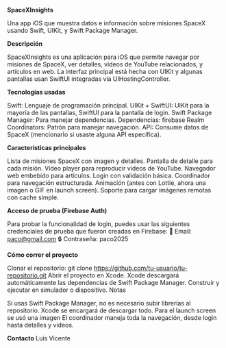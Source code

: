 __SpaceXInsights__

Una app iOS que muestra datos e información sobre misiones SpaceX usando Swift, UIKit, y Swift Package Manager.

__Descripción__

SpaceXInsights es una aplicación para iOS que permite navegar por misiones de SpaceX, ver detalles,
videos de YouTube relacionados, y artículos en web. La interfaz principal está hecha con UIKit y 
algunas pantallas usan SwiftUI integradas vía UIHostingController.


__Tecnologías usadas__

Swift: Lenguaje de programación principal.
UIKit + SwiftUI: UIKit para la mayoría de las pantallas, SwiftUI para la pantalla de login.
Swift Package Manager: Para manejar dependencias.
Dependencias:
firebase
Realm
Coordinators: Patrón para manejar navegación.
API: Consume datos de SpaceX (mencionarlo si usaste alguna API específica).

__Características principales__

Lista de misiones SpaceX con imagen y detalles.
Pantalla de detalle para cada misión.
Video player para reproducir videos de YouTube.
Navegador web embebido para artículos.
Login con validación básica.
Coordinador para navegación estructurada.
Animación (antes con Lottie, ahora una imagen o GIF en launch screen).
Soporte para cargar imágenes remotas con cache simple.


__Acceso de prueba (Firebase Auth)__

Para probar la funcionalidad de login, puedes usar las siguientes credenciales de prueba que fueron creadas en Firebase:
📧 Email: paco@gmail.com
🔒 Contraseña: paco2025


__Cómo correr el proyecto__

Clonar el repositorio: git clone https://github.com/tu-usuario/tu-repositorio.git
Abrir el proyecto en Xcode.
Xcode descargará automáticamente las dependencias de Swift Package Manager.
Construir y ejecutar en simulador o dispositivo.
Notas

Si usas Swift Package Manager, no es necesario subir librerías al repositorio. Xcode se encargará de descargar todo.
Para el launch screen se usó una imagen
El coordinador maneja toda la navegación, desde login hasta detalles y videos.

__Contacto__
 Luis Vicente
